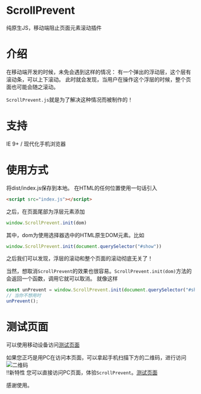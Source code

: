 # ScrollPrevent
纯原生JS，移动端阻止页面元素滚动插件

# 介绍
在移动端开发的时候，未免会遇到这样的情况：
有一个弹出的浮动层，这个层有滚动条，可以上下滚动。
此时就会发现，当用户在操作这个浮层的时候，整个页面也可能会随之滚动。

`ScrollPrevent.js`就是为了解决这种情况而被制作的！

# 支持
IE 9+ / 现代化手机浏览器

# 使用方式
将dist/index.js保存到本地。
在HTML的任何位置使用一句话引入
```html
<script src="index.js"></script>
```
之后，在页面尾部为浮层元素添加
```javascript
window.ScrollPrevent.init(dom)
```
其中，dom为使用选择器选中的HTML原生DOM元素。比如
```javascript
window.ScrollPrevent.init(document.querySelector("#show"))
```
之后我们可以发现，浮层的滚动和整个页面的滚动彻底无关了！

当然，想取消`ScrollPrevent`的效果也很容易。`ScrollPrevent.init(dom)`方法的会返回一个函数，调用它就可以取消。
就像这样
```javascript
const unPrevent = window.ScrollPrevent.init(document.querySelector("#show"));
// 当你不想用时
unPrevent();
```

# 测试页面
可以使用移动设备访问[测试页面](http://139.129.132.196/scrollprevent/)

如果您正巧是用PC在访问本页面，可以拿起手机扫描下方的二维码，进行访问
<br/>
![二维码](https://image.hduzplus.xyz/image/1488113445465.png)
<br/>
!!新特性
您可以直接访问PC页面，体验`ScrollPrevent`。[测试页面](http://139.129.132.196/scrollprevent/)


感谢使用。
